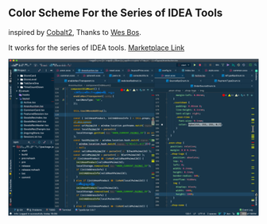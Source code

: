## Color Scheme For the Series of IDEA Tools

inspired by [Cobalt2](https://github.com/wesbos/cobalt2), Thanks to [Wes Bos](https://github.com/wesbos).

It works for the series of IDEA tools. [Marketplace Link](https://plugins.jetbrains.com/plugin/15463-cobalt-beanlee-color-scheme)

![](./preview/webstorm-preview.png)
